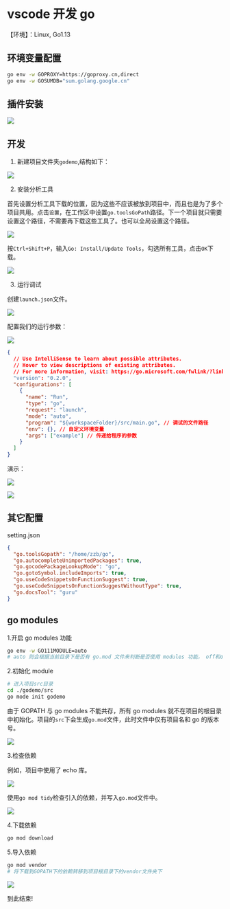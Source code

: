 # vscode 开发 go

【环境】：Linux, Go1.13

## 环境变量配置

```bash
go env -w GOPROXY=https://goproxy.cn,direct
go env -w GOSUMDB="sum.golang.google.cn"
```

## 插件安装

![](https://cdn.jsdelivr.net/gh/AZMDDY/imgs/20201216090824.png)

## 开发

1. 新建项目文件夹`godemo`,结构如下：

![](https://cdn.jsdelivr.net/gh/AZMDDY/imgs/20201216091028.png)

2. 安装分析工具

首先设置分析工具下载的位置，因为这些不应该被放到项目中，而且也是为了多个项目共用。点击`设置`，在工作区中设置`go.toolsGoPath`路径。下一个项目就只需要设置这个路径，不需要再下载这些工具了。也可以全局设置这个路径。

![](https://cdn.jsdelivr.net/gh/AZMDDY/imgs/20201216202617.png)

按`Ctrl+Shift+P`，输入`Go: Install/Update Tools`，勾选所有工具，点击`OK`下载。

![](https://cdn.jsdelivr.net/gh/AZMDDY/imgs/20201216091902.png)

3. 运行调试

创建`launch.json`文件。

![](https://cdn.jsdelivr.net/gh/AZMDDY/imgs/20201216203354.png)

配置我们的运行参数：

![](https://cdn.jsdelivr.net/gh/AZMDDY/imgs/20201216204645.png)

```json
{
  // Use IntelliSense to learn about possible attributes.
  // Hover to view descriptions of existing attributes.
  // For more information, visit: https://go.microsoft.com/fwlink/?linkid=830387
  "version": "0.2.0",
  "configurations": [
    {
      "name": "Run",
      "type": "go",
      "request": "launch",
      "mode": "auto",
      "program": "${workspaceFolder}/src/main.go", // 调试的文件路径
      "env": {}, // 自定义环境变量
      "args": ["example"] // 传递给程序的参数
    }
  ]
}
```

演示：

![](https://cdn.jsdelivr.net/gh/AZMDDY/imgs/20201216204831.png)

![](https://cdn.jsdelivr.net/gh/AZMDDY/imgs/20201216205039.png)

## 其它配置

setting.json

```json
{
  "go.toolsGopath": "/home/zzb/go",
  "go.autocompleteUnimportedPackages": true,
  "go.gocodePackageLookupMode": "go",
  "go.gotoSymbol.includeImports": true,
  "go.useCodeSnippetsOnFunctionSuggest": true,
  "go.useCodeSnippetsOnFunctionSuggestWithoutType": true,
  "go.docsTool": "guru"
}
```

## go modules

1.开启 go modules 功能

```Bash
go env -w GO111MODULE=auto
# auto 则会根据当前目录下是否有 go.mod 文件来判断是否使用 modules 功能， off和on分别时关闭和开启。
```

2.初始化 module

```Bash
# 进入项目src目录
cd ./godemo/src
go mode init godemo
```

由于 GOPATH 与 go modules 不能共存，所有 go modules 就不在项目的根目录中初始化。项目的`src`下会生成`go.mod`文件，此时文件中仅有项目名和 go 的版本号。

![](https://cdn.jsdelivr.net/gh/AZMDDY/imgs/20201216215625.png)

3.检查依赖

例如，项目中使用了 echo 库。

![](https://cdn.jsdelivr.net/gh/AZMDDY/imgs/20201216220614.png)

使用`go mod tidy`检查引入的依赖，并写入`go.mod`文件中。

![](https://cdn.jsdelivr.net/gh/AZMDDY/imgs/20201216215740.png)

4.下载依赖

```Bash
go mod download
```

5.导入依赖

```Bash
go mod vendor
# 将下载到GOPATH下的依赖转移到项目根目录下的vendor文件夹下
```

![](https://cdn.jsdelivr.net/gh/AZMDDY/imgs/20201216221011.png)

到此结束!
